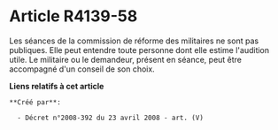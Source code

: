 # Article R4139-58

Les séances de la commission de réforme des militaires ne sont pas publiques. Elle peut entendre toute personne dont elle
estime l'audition utile. Le militaire ou le demandeur, présent en séance, peut être accompagné d'un conseil de son choix.

**Liens relatifs à cet article**

	**Créé par**:

	  - Décret n°2008-392 du 23 avril 2008 - art. (V)
